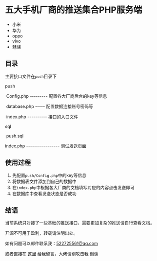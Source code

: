 # 五大手机厂商的推送集合PHP服务端

- 小米
- 华为
- oppo
- vivo
- 魅族

## 目录

主要接口文件在`push`目录下

push

​	Config.php --------- 配置各大厂商后台的key等信息

​	database.php ----- 配置数据连接账号密码等

​	index.php ---------- 接口的入口文件

sql

​	push.sql

index.php ----------------- 测试发送页面



## 使用过程

1. 先配置`push/Config.php`中的key等信息
2. 将数据表文件添加到自己的数据中
3. 在`index.php`中根据各大厂商的文档填写对应的内容点击发送即可
4. 在数据库中查看发送状态是否成功

## 结语

当前系统只对接了一些基础的推送接口，需要更加复杂的推送请自行查看文档。

开源不可用于盈利，转载请注明出处。

如有问题可以邮件联系我：522725561@qq.com

或者直接在  [这里](http://mi.anmixiu.com/idea/)  给我留言，大佬请别攻击我 谢谢